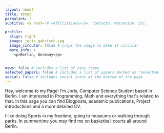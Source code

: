 ```yaml
---
layout: about
title: about
permalink: /
subtitle: <a href='#'>Affiliations</a>. Contacts. Motvation. Etc.

profile:
  align: right
  image: joris_gabrisch.jpg
  image_circular: false # crops the image to make it circular
  more_info: >
    <p>Berlin, Germany</p>
    

news: false # includes a list of news items
selected_papers: false # includes a list of papers marked as "selected={true}"
social: false # includes social icons at the bottom of the page
---
```


Hey, welcome to my Page! I'm Joris, Computer Science Student based in Berlin. I am interested in Programming, Math and everything that's related to that. In this page you can find Blogposts, academic publications, Project introductions and a more detailed CV.

I like doing Sports in my freetime, going to museums or walking through parks. In summertime you may find me on basketball courts all around Berlin. 


<!--
Write your biography here. Tell the world about yourself. Link to your favorite [subreddit](http://reddit.com). You can put a picture in, too. The code is already in, just name your picture `prof_pic.jpg` and put it in the `img/` folder.

Put your address / P.O. box / other info right below your picture. You can also disable any of these elements by editing `profile` property of the YAML header of your `_pages/about.md`. Edit `_bibliography/papers.bib` and Jekyll will render your [publications page](/al-folio/publications/) automatically.

Link to your social media connections, too. This theme is set up to use [Font Awesome icons](https://fontawesome.com/) and [Academicons](https://jpswalsh.github.io/academicons/), like the ones below. Add your Facebook, Twitter, LinkedIn, Google Scholar, or just disable all of them.
-->

